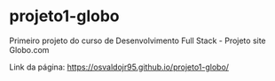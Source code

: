 # projeto1-globo
Primeiro projeto do curso de Desenvolvimento Full Stack - Projeto site Globo.com

Link da página:
https://osvaldojr95.github.io/projeto1-globo/
